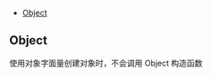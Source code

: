 <!-- START doctoc generated TOC please keep comment here to allow auto update -->
<!-- DON'T EDIT THIS SECTION, INSTEAD RE-RUN doctoc TO UPDATE -->


- [Object](#object)

<!-- END doctoc generated TOC please keep comment here to allow auto update -->

## Object

使用对象字面量创建对象时，不会调用 Object 构造函数
